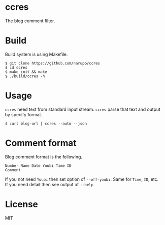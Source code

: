 # ccres

The blog comment filter.

# Build

Build system is using Makefile.

```
$ git clone https://github.com/narupo/ccres
$ cd ccres
$ make init && make
$ ./build/ccres -h
```

# Usage

`ccres` need text from standard input stream.
`ccres` parse that text and output by specify format.

```
$ curl blog-url | ccres --auto --json
```

# Comment format

Blog comment format is the following.

```
Number Name Date Youbi Time ID
Comment
```

If you not need `Youbi` then set option of `--off-youbi`.
Same for `Time`, `ID`, etc.
If you need detail then see output of `--help`.

# License

MIT
